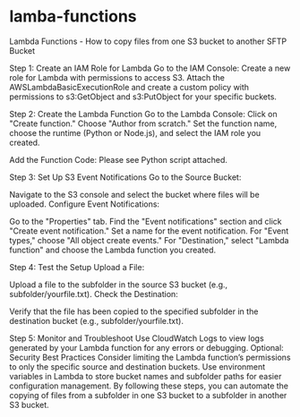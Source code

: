 # lamba-functions
Lambda Functions - How to copy files from one S3 bucket to another SFTP Bucket

Step 1: Create an IAM Role for Lambda
Go to the IAM Console:
Create a new role for Lambda with permissions to access S3.
Attach the AWSLambdaBasicExecutionRole and create a custom policy with permissions to s3:GetObject and s3:PutObject for your specific buckets.

Step 2: Create the Lambda Function
Go to the Lambda Console:
Click on "Create function."
Choose "Author from scratch."
Set the function name, choose the runtime (Python or Node.js), and select the IAM role you created.

Add the Function Code:
Please see Python script attached.

Step 3: Set Up S3 Event Notifications
Go to the Source Bucket:

Navigate to the S3 console and select the bucket where files will be uploaded.
Configure Event Notifications:

Go to the "Properties" tab.
Find the "Event notifications" section and click "Create event notification."
Set a name for the event notification.
For "Event types," choose "All object create events."
For "Destination," select "Lambda function" and choose the Lambda function you created.

Step 4: Test the Setup
Upload a File:

Upload a file to the subfolder in the source S3 bucket (e.g., subfolder/yourfile.txt).
Check the Destination:

Verify that the file has been copied to the specified subfolder in the destination bucket (e.g., subfolder/yourfile.txt).

Step 5: Monitor and Troubleshoot
Use CloudWatch Logs to view logs generated by your Lambda function for any errors or debugging.
Optional: Security Best Practices
Consider limiting the Lambda function’s permissions to only the specific source and destination buckets.
Use environment variables in Lambda to store bucket names and subfolder paths for easier configuration management.
By following these steps, you can automate the copying of files from a subfolder in one S3 bucket to a subfolder in another S3 bucket.


